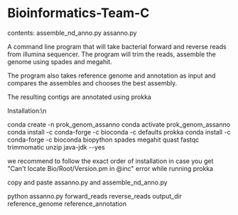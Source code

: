 # Bioinformatics-Team-C 

contents:
assemble_nd_anno.py
assanno.py

A command line program that will take bacterial forward and reverse reads from illumina sequencer. The program will trim the reads, assemble the genome using spades and megahit.

The program also takes reference genome and annotation as input and compares the assembles and chooses the best assembly. 

The resulting contigs are annotated using prokka

Installation:\n

conda create -n prok_genom_assanno
conda activate prok_genom_assanno
conda install -c conda-forge -c bioconda -c defaults prokka
conda install -c conda-forge -c bioconda biopython spades megahit quast fastqc trimmomatic unzip java-jdk --yes

we recommend to follow the exact order of installation in case you get "Can't locate Bio/Root/Version.pm in @inc" error while running prokka

copy and paste assanno.py and assemble_nd_anno.py

python assanno.py forward_reads reverse_reads output_dir reference_genome reference_annotation

